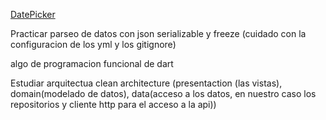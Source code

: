 [DatePicker](https://www.udemy.com/course/draft/2639748/learn/lecture/16881180#overview)

Practicar parseo de datos con json serializable y freeze (cuidado con la configuracion de los yml y los gitignore)

algo de programacion funcional de dart

Estudiar arquitectua clean architecture (presentaction (las vistas), domain(modelado de datos), data(acceso a los datos, en nuestro caso los repositorios y cliente http para el acceso a la api))
